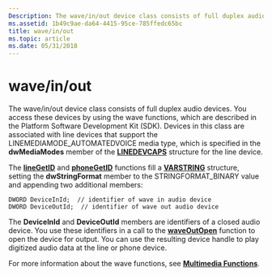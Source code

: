 ```yaml
---
Description: The wave/in/out device class consists of full duplex audio devices.
ms.assetid: 1b49c9ae-da64-4415-95ce-785ffedc65bc
title: wave/in/out
ms.topic: article
ms.date: 05/31/2018
---
```


# wave/in/out

The wave/in/out device class consists of full duplex audio devices. You access these devices by using the wave functions, which are described in the Platform Software Development Kit (SDK). Devices in this class are associated with line devices that support the LINEMEDIAMODE\_AUTOMATEDVOICE media type, which is specified in the **dwMediaModes** member of the [**LINEDEVCAPS**](/windows/desktop/api/Tapi/ns-tapi-linedevcaps) structure for the line device.

The [**lineGetID**](/windows/desktop/api/Tapi/nf-tapi-linegetid) and [**phoneGetID**](/windows/desktop/api/Tapi/nf-tapi-phonegetid) functions fill a [**VARSTRING**](/windows/desktop/api/Tapi/ns-tapi-varstring) structure, setting the **dwStringFormat** member to the STRINGFORMAT\_BINARY value and appending two additional members:

``` syntax
DWORD DeviceInId;  // identifier of wave in audio device
DWORD DeviceOutId;  // identifier of wave out audio device
```

The **DeviceInId** and **DeviceOutId** members are identifiers of a closed audio device. You use these identifiers in a call to the [**waveOutOpen**](/windows/win32/api/mmeapi/nf-mmeapi-waveoutopen) function to open the device for output. You can use the resulting device handle to play digitized audio data at the line or phone device.

For more information about the wave functions, see [**Multimedia Functions**](../multimedia/multimedia-functions.md).

 

 
